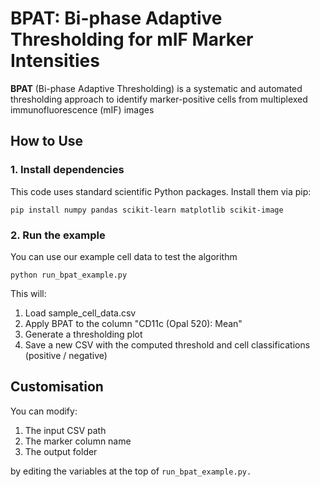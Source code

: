 # BPAT: Bi-phase Adaptive Thresholding for mIF Marker Intensities

**BPAT** (Bi-phase Adaptive Thresholding) is a systematic and automated thresholding approach to identify marker-positive cells from multiplexed immunofluorescence (mIF) images 

## How to Use

### 1. Install dependencies
This code uses standard scientific Python packages. Install them via pip:

```
pip install numpy pandas scikit-learn matplotlib scikit-image
```

### 2. Run the example
You can use our example cell data to test the algorithm
```
python run_bpat_example.py
```
This will:

1. Load sample_cell_data.csv
2. Apply BPAT to the column "CD11c (Opal 520): Mean"
3. Generate a thresholding plot
4. Save a new CSV with the computed threshold and cell classifications (positive / negative)

## Customisation

You can modify:
1. The input CSV path
2. The marker column name
3. The output folder

by editing the variables at the top of ```run_bpat_example.py.```